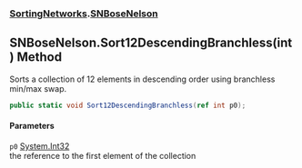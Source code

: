 ### [SortingNetworks](SortingNetworks.md 'SortingNetworks').[SNBoseNelson](SortingNetworks_SNBoseNelson.md 'SortingNetworks.SNBoseNelson')
## SNBoseNelson.Sort12DescendingBranchless(int) Method
Sorts a collection of 12 elements in descending order using branchless min/max swap.  
```csharp
public static void Sort12DescendingBranchless(ref int p0);
```
#### Parameters
<a name='SortingNetworks_SNBoseNelson_Sort12DescendingBranchless(int)_p0'></a>
`p0` [System.Int32](https://docs.microsoft.com/en-us/dotnet/api/System.Int32 'System.Int32')  
the reference to the first element of the collection
  
